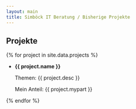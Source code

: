 ```yaml
---
layout: main
title: Simböck IT Beratung / Bisherige Projekte
---
```


## Projekte

{% for project in site.data.projects %}
      
-   **{{ project.name }}**

    Themen: {{ project.desc }}

    Mein Anteil: {{ project.mypart }}

{% endfor %}